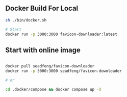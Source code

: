 
## Docker Build For Local

```sh
sh ./bin/docker.sh

# Start
docker run -p 3000:3000 favicon-downloader:latest
```

## Start with online image

```sh

docker pull seadfeng/favicon-downloader
docker run -p 3000:3000 seadfeng/favicon-downloader

# or

cd .docker/compose && docker compose up -d
```



